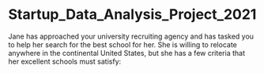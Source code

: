 # Startup_Data_Analysis_Project_2021
 Jane has approached your university recruiting agency and has tasked you to help her search for the best school for her. 
 She is willing to relocate anywhere in the continental United States, but she has a few criteria that her excellent schools must satisfy:
